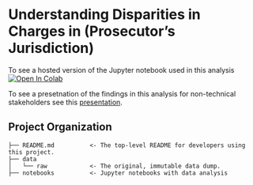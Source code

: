 Understanding Disparities in Charges in (Prosecutor’s Jurisdiction)
==============================

To see a hosted version of the Jupyter notebook used in this analysis [![Open In Colab](https://colab.research.google.com/assets/colab-badge.svg)](https://colab.research.google.com/drive/171OV3E0ApiisWaqTa8VF2Izc-Tf3Msdv?usp=sharing)

To see a presetnation of the findings in this analysis for non-technical stakeholders see this [presentation](https://docs.google.com/presentation/d/1RFQtkuX_zCvrJnT4a6t2eyg4sVMY4vKATKWsexqepXA/edit).

Project Organization
------------

    ├── README.md          <- The top-level README for developers using this project.
    ├── data
    │   └── raw            <- The original, immutable data dump.
    ├── notebooks          <- Jupyter notebooks with data analysis